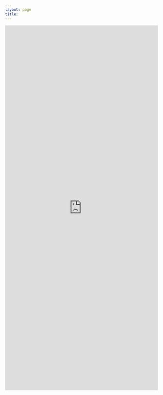 ```yaml
---
layout: page
title: 
---
```


<!-- For any inquires please fill the form below -->

<!-- TODO make more complex contact form with spreadsheet magic:

https://medium.com/@max.brawer/learn-to-magically-send-emails-from-your-google-form-responses-8bbdfd3a4d02 -->

<div >
    <embed id="contact_form" type="text/html" src="https://docs.google.com/forms/d/e/1FAIpQLScNpCeijn4qhZ4vPD-GfI5MX53qZZ94ujOevkRoksZx5sXzeg/viewform?embedded=true"  width="100%" height="1200">

</div>
